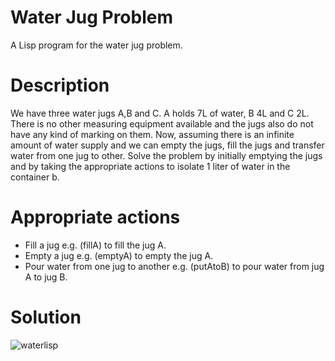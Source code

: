 # Water Jug Problem
A Lisp program for the water jug problem.

# Description
We have three water jugs A,B and C. A holds 7L of water, B 4L and C 2L. There is no other measuring equipment available and the jugs also do not have any kind of marking on them.  Now, assuming there is an infinite amount of water supply and we can empty the jugs, fill the jugs and transfer water from one jug to other. Solve the problem by initially emptying the jugs and by taking the appropriate actions to isolate 1 liter of water in the container b.

# Appropriate actions
- Fill a jug e.g. (fillA) to fill the jug A.
- Empty a jug e.g. (emptyA) to empty the jug A.
- Pour water from one jug to another e.g. (putAtoB) to pour water from jug A to jug B. 

# Solution
![waterlisp](https://user-images.githubusercontent.com/46083188/89442872-3422a100-d758-11ea-989c-e69609f13bfd.jpg)

